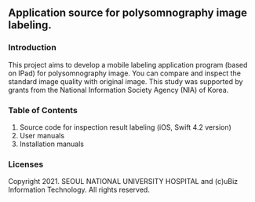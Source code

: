 ## Application source for polysomnography image labeling.
### Introduction
This project aims to develop a mobile labeling application program (based on IPad) for polysomnography image. You can compare and inspect the standard image quality with original image. This study was supported by grants from the National Information Society Agency (NIA) of Korea.

### Table of Contents
1. Source code for inspection result labeling (iOS, Swift 4.2 version)
2. User manuals
3. Installation manuals

### Licenses
Copyright 2021. SEOUL NATIONAL UNIVERSITY HOSPITAL and (c)uBiz Information Technology. All rights reserved.
